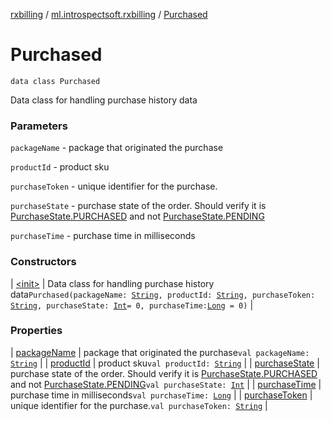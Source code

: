 [rxbilling](../../index.md) / [ml.introspectsoft.rxbilling](../index.md) / [Purchased](./index.md)

# Purchased

`data class Purchased`

Data class for handling purchase history data

### Parameters

`packageName` - package that originated the purchase

`productId` - product sku

`purchaseToken` - unique identifier for the purchase.

`purchaseState` - purchase state of the order. Should verify it is [PurchaseState.PURCHASED](https://developer.android.com/reference/com/android/billingclient/api/Purchase.PurchaseState#purchased)
    and not [PurchaseState.PENDING](https://developer.android.com/reference/com/android/billingclient/api/Purchase.PurchaseState#pending)

`purchaseTime` - purchase time in milliseconds

### Constructors

| [&lt;init&gt;](-init-.md) | Data class for handling purchase history data`Purchased(packageName: `[`String`](https://kotlinlang.org/api/latest/jvm/stdlib/kotlin/-string/index.html)`, productId: `[`String`](https://kotlinlang.org/api/latest/jvm/stdlib/kotlin/-string/index.html)`, purchaseToken: `[`String`](https://kotlinlang.org/api/latest/jvm/stdlib/kotlin/-string/index.html)`, purchaseState: `[`Int`](https://kotlinlang.org/api/latest/jvm/stdlib/kotlin/-int/index.html)` = 0, purchaseTime: `[`Long`](https://kotlinlang.org/api/latest/jvm/stdlib/kotlin/-long/index.html)` = 0)` |

### Properties

| [packageName](package-name.md) | package that originated the purchase`val packageName: `[`String`](https://kotlinlang.org/api/latest/jvm/stdlib/kotlin/-string/index.html) |
| [productId](product-id.md) | product sku`val productId: `[`String`](https://kotlinlang.org/api/latest/jvm/stdlib/kotlin/-string/index.html) |
| [purchaseState](purchase-state.md) | purchase state of the order. Should verify it is [PurchaseState.PURCHASED](https://developer.android.com/reference/com/android/billingclient/api/Purchase.PurchaseState#purchased)     and not [PurchaseState.PENDING](https://developer.android.com/reference/com/android/billingclient/api/Purchase.PurchaseState#pending)`val purchaseState: `[`Int`](https://kotlinlang.org/api/latest/jvm/stdlib/kotlin/-int/index.html) |
| [purchaseTime](purchase-time.md) | purchase time in milliseconds`val purchaseTime: `[`Long`](https://kotlinlang.org/api/latest/jvm/stdlib/kotlin/-long/index.html) |
| [purchaseToken](purchase-token.md) | unique identifier for the purchase.`val purchaseToken: `[`String`](https://kotlinlang.org/api/latest/jvm/stdlib/kotlin/-string/index.html) |

